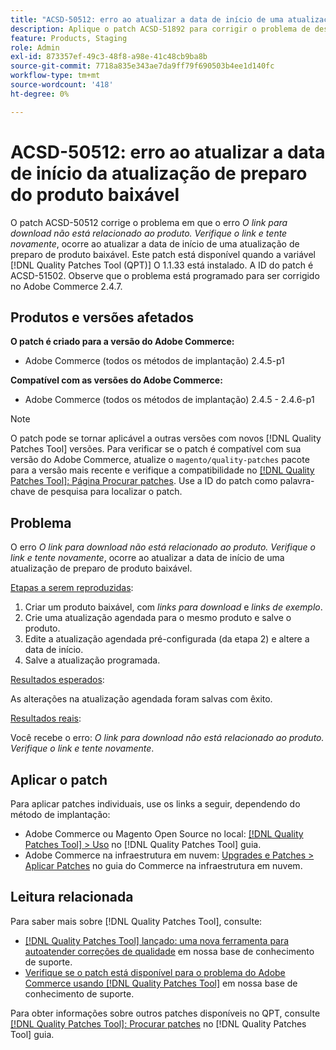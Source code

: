 ```yaml
---
title: "ACSD-50512: erro ao atualizar a data de início de uma atualização de preparo de produto baixável"
description: Aplique o patch ACSD-51892 para corrigir o problema de desempenho do Adobe Commerce em que o erro *O link para download não está relacionado ao produto. Verifique o link e tente novamente*; isso ocorre ao atualizar a data de início de uma atualização de preparo de produto para download.
feature: Products, Staging
role: Admin
exl-id: 873357ef-49c3-48f8-a98e-41c48cb9ba8b
source-git-commit: 7718a835e343ae7da9ff79f690503b4ee1d140fc
workflow-type: tm+mt
source-wordcount: '418'
ht-degree: 0%

---
```


# ACSD-50512: erro ao atualizar a data de início da atualização de preparo do produto baixável

O patch ACSD-50512 corrige o problema em que o erro *O link para download não está relacionado ao produto. Verifique o link e tente novamente*, ocorre ao atualizar a data de início de uma atualização de preparo de produto baixável. Este patch está disponível quando a variável [!DNL Quality Patches Tool (QPT)] O 1.1.33 está instalado. A ID do patch é ACSD-51502. Observe que o problema está programado para ser corrigido no Adobe Commerce 2.4.7.

## Produtos e versões afetados

**O patch é criado para a versão do Adobe Commerce:**

* Adobe Commerce (todos os métodos de implantação) 2.4.5-p1

**Compatível com as versões do Adobe Commerce:**

* Adobe Commerce (todos os métodos de implantação) 2.4.5 - 2.4.6-p1

>[!NOTE]
>
>O patch pode se tornar aplicável a outras versões com novos [!DNL Quality Patches Tool] versões. Para verificar se o patch é compatível com sua versão do Adobe Commerce, atualize o `magento/quality-patches` pacote para a versão mais recente e verifique a compatibilidade no [[!DNL Quality Patches Tool]: Página Procurar patches](https://experienceleague.adobe.com/tools/commerce-quality-patches/index.html). Use a ID do patch como palavra-chave de pesquisa para localizar o patch.

## Problema

O erro *O link para download não está relacionado ao produto. Verifique o link e tente novamente*, ocorre ao atualizar a data de início de uma atualização de preparo de produto baixável.

<u>Etapas a serem reproduzidas</u>:

1. Criar um produto baixável, com *links para download* e *links de exemplo*.
1. Crie uma atualização agendada para o mesmo produto e salve o produto.
1. Edite a atualização agendada pré-configurada (da etapa 2) e altere a data de início.
1. Salve a atualização programada.

<u>Resultados esperados</u>:

As alterações na atualização agendada foram salvas com êxito.

<u>Resultados reais</u>:

Você recebe o erro: *O link para download não está relacionado ao produto. Verifique o link e tente novamente*.

## Aplicar o patch

Para aplicar patches individuais, use os links a seguir, dependendo do método de implantação:

* Adobe Commerce ou Magento Open Source no local: [[!DNL Quality Patches Tool] > Uso](https://experienceleague.adobe.com/docs/commerce-operations/tools/quality-patches-tool/usage.html) no [!DNL Quality Patches Tool] guia.
* Adobe Commerce na infraestrutura em nuvem: [Upgrades e Patches > Aplicar Patches](https://experienceleague.adobe.com/docs/commerce-cloud-service/user-guide/develop/upgrade/apply-patches.html) no guia do Commerce na infraestrutura em nuvem.

## Leitura relacionada

Para saber mais sobre [!DNL Quality Patches Tool], consulte:

* [[!DNL Quality Patches Tool] lançado: uma nova ferramenta para autoatender correções de qualidade](/help/announcements/adobe-commerce-announcements/magento-quality-patches-released-new-tool-to-self-serve-quality-patches.md) em nossa base de conhecimento de suporte.
* [Verifique se o patch está disponível para o problema do Adobe Commerce usando [!DNL Quality Patches Tool]](/help/support-tools/patches-available-in-qpt-tool/check-patch-for-magento-issue-with-magento-quality-patches.md) em nossa base de conhecimento de suporte.

Para obter informações sobre outros patches disponíveis no QPT, consulte [[!DNL Quality Patches Tool]: Procurar patches](https://experienceleague.adobe.com/tools/commerce-quality-patches/index.html) no [!DNL Quality Patches Tool] guia.
